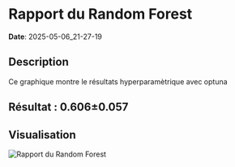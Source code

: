 # Rapport du Random Forest
**Date**: 2025-05-06_21-27-19

## Description
Ce graphique montre le résultats hyperparamètrique avec optuna
 ## Résultat : 0.606±0.057

## Visualisation
![Rapport du Random Forest](../static/images/rapport_du_random_forest_plot.png)
